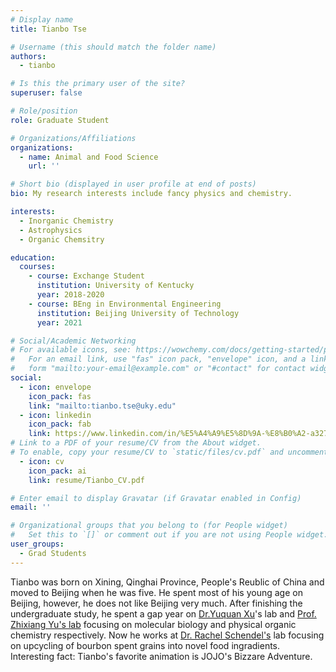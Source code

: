 ```yaml
---
# Display name
title: Tianbo Tse

# Username (this should match the folder name)
authors:
  - tianbo

# Is this the primary user of the site?
superuser: false

# Role/position
role: Graduate Student

# Organizations/Affiliations
organizations:
  - name: Animal and Food Science
    url: ''

# Short bio (displayed in user profile at end of posts)
bio: My research interests include fancy physics and chemistry.

interests:
  - Inorganic Chemistry
  - Astrophysics
  - Organic Chemsitry

education:
  courses:
    - course: Exchange Student
      institution: University of Kentucky
      year: 2018-2020
    - course: BEng in Environmental Engineering
      institution: Beijing University of Technology
      year: 2021

# Social/Academic Networking
# For available icons, see: https://wowchemy.com/docs/getting-started/page-builder/#icons
#   For an email link, use "fas" icon pack, "envelope" icon, and a link in the
#   form "mailto:your-email@example.com" or "#contact" for contact widget.
social:
  - icon: envelope
    icon_pack: fas
    link: "mailto:tianbo.tse@uky.edu"
  - icon: linkedin
    icon_pack: fab
    link: https://www.linkedin.com/in/%E5%A4%A9%E5%8D%9A-%E8%B0%A2-a327ab216/
# Link to a PDF of your resume/CV from the About widget.
# To enable, copy your resume/CV to `static/files/cv.pdf` and uncomment the lines below.
  - icon: cv
    icon_pack: ai
    link: resume/Tianbo_CV.pdf

# Enter email to display Gravatar (if Gravatar enabled in Config)
email: ''

# Organizational groups that you belong to (for People widget)
#   Set this to `[]` or comment out if you are not using People widget.
user_groups:
  - Grad Students
---
```


Tianbo was born on Xining, Qinghai Province, People's Reublic of China and moved to Beijing when he was five. He spent most of his young age on Beijing, however, he does not like Beijing very much. After finishing the undergraduate study, he spent a gap year on [Dr.Yuquan Xu](https://bri.caas.cn/rctd/rcdw/yjy/b14a77e35b734553a5f547e684dea858.htm)'s lab and [Prof. Zhixiang Yu's lab](https://www.chem.pku.edu.cn/zxyu/) focusing on molecular biology and physical organic chemistry respectively. Now he works at [Dr. Rachel Schendel's](https://afs.ca.uky.edu/person/Schendel) lab focusing on upcycling of bourbon spent grains into novel food ingradients. 
Interesting fact: Tianbo's favorite animation is JOJO's Bizzare Adventure.
